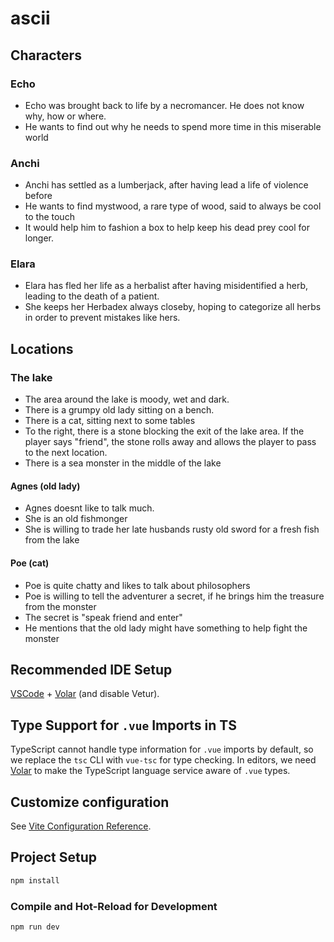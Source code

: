 # ascii

## Characters

### Echo
- Echo was brought back to life by a necromancer. He does not know why, how or where.
- He wants to find out why he needs to spend more time in this miserable world

### Anchi
- Anchi has settled as a lumberjack, after having lead a life of violence before
- He wants to find mystwood, a rare type of wood, said to always be cool to the touch
- It would help him to fashion a box to help keep his dead prey cool for longer.

### Elara
- Elara has fled her life as a herbalist after having misidentified a herb, leading to the death of a patient.
- She keeps her Herbadex always closeby, hoping to categorize all herbs in order to prevent mistakes like hers.


## Locations

### The lake
- The area around the lake is moody, wet and dark.
- There is a grumpy old lady sitting on a bench.
- There is a cat, sitting next to some tables
- To the right, there is a stone blocking the exit of the lake area. If the player says "friend", the stone rolls away and allows the player to pass to the next location.
- There is a sea monster in the middle of the lake

#### Agnes (old lady)
- Agnes doesnt like to talk much.
- She is an old fishmonger
- She is willing to trade her late husbands rusty old sword for a fresh fish from the lake

#### Poe (cat)
- Poe is quite chatty and likes to talk about philosophers
- Poe is willing to tell the adventurer a secret, if he brings him the treasure from the monster
- The secret is "speak friend and enter"
- He mentions that the old lady might have something to help fight the monster

## Recommended IDE Setup

[VSCode](https://code.visualstudio.com/) + [Volar](https://marketplace.visualstudio.com/items?itemName=Vue.volar) (and disable Vetur).

## Type Support for `.vue` Imports in TS

TypeScript cannot handle type information for `.vue` imports by default, so we replace the `tsc` CLI with `vue-tsc` for type checking. In editors, we need [Volar](https://marketplace.visualstudio.com/items?itemName=Vue.volar) to make the TypeScript language service aware of `.vue` types.

## Customize configuration

See [Vite Configuration Reference](https://vitejs.dev/config/).

## Project Setup

```sh
npm install
```

### Compile and Hot-Reload for Development

```sh
npm run dev
```
